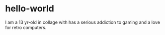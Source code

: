 # hello-world
I am a 13 yr-old in collage with has a serious addiction to gaming and a love for retro computers.
